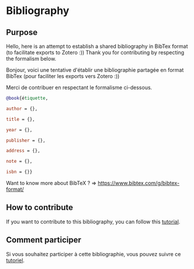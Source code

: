 # Bibliography

## Purpose

Hello, here is an attempt to establish a shared bibliography in BibTex format (to facilitate exports to Zotero :)) Thank you for contributing by respecting the formalism below.

Bonjour, voici une tentative d'établir une bibliographie partagée en format BibTex (pour faciliter les exports vers Zotero :))

Merci de contribuer en respectant le formalisme ci-dessous.

```bibtex
@book{étiquette,

author = {},

title = {},

year = {},

publisher = {},

address = {},

note = {},

isbn = {}}
```

Want to know more about BibTeX ? => <https://www.bibtex.com/g/bibtex-format/>

## How to contribute

If you want to contribute to this bibliography, you can follow this [tutorial](./doc/CONTRIBUTING.md).

## Comment participer

Si vous souhaitez participer à cette bibliographie, vous pouvez suivre ce [tutoriel](./doc/CONTRIBUER.md).